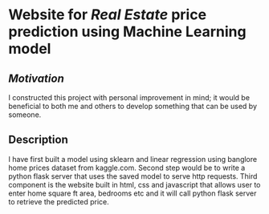 # Website for _Real Estate_ price prediction using Machine Learning model

## _Motivation_ 
I constructed this project with personal improvement in mind; it would be beneficial to both me and others to develop something that can be used by someone.

## Description
I have first built a model using sklearn and linear regression using banglore home prices dataset from kaggle.com. Second step would be to write a python flask server that uses the saved model to serve http requests. Third component is the website built in html, css and javascript that allows user to enter home square ft area, bedrooms etc and it will call python flask server to retrieve the predicted price.
